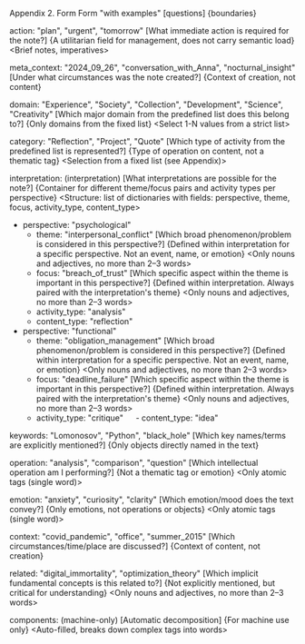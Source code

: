 Appendix 2. Form
Form "with examples" [questions] {boundaries} <requirements>

action: "plan", "urgent", "tomorrow" [What immediate action is required for the note?] {A utilitarian field for management, does not carry semantic load} <Brief notes, imperatives>

meta_context: "2024_09_26", "conversation_with_Anna", "nocturnal_insight" [Under what circumstances was the note created?] {Context of creation, not content} <Any practically useful formats>

domain: "Experience", "Society", "Collection", "Development", "Science", "Creativity" [Which major domain from the predefined list does this belong to?] {Only domains from the fixed list} <Select 1-N values from a strict list>

category: "Reflection", "Project", "Quote" [Which type of activity from the predefined list is represented?] {Type of operation on content, not a thematic tag} <Selection from a fixed list (see Appendix)>

interpretation: (interpretation) [What interpretations are possible for the note?] {Container for different theme/focus pairs and activity types per perspective} <Structure: list of dictionaries with fields: perspective, theme, focus, activity_type, content_type>
- perspective: "psychological"
  - theme: "interpersonal_conflict" [Which broad phenomenon/problem is considered in this perspective?] {Defined within interpretation for a specific perspective. Not an event, name, or emotion} <Only nouns and adjectives, no more than 2–3 words>
  - focus: "breach_of_trust" [Which specific aspect within the theme is important in this perspective?] {Defined within interpretation. Always paired with the interpretation's theme} <Only nouns and adjectives, no more than 2–3 words>
  - activity_type: "analysis"
  - content_type: "reflection"
- perspective: "functional"
  - theme: "obligation_management" [Which broad phenomenon/problem is considered in this perspective?] {Defined within interpretation for a specific perspective. Not an event, name, or emotion} <Only nouns and adjectives, no more than 2–3 words>
  - focus: "deadline_failure" [Which specific aspect within the theme is important in this perspective?] {Defined within interpretation. Always paired with the interpretation's theme} <Only nouns and adjectives, no more than 2–3 words>
  - activity_type: "critique"
  - content_type: "idea"

keywords: "Lomonosov", "Python", "black_hole" [Which key names/terms are explicitly mentioned?] {Only objects directly named in the text} <Complex tags and set phrases are allowed>

operation: "analysis", "comparison", "question" [Which intellectual operation am I performing?] {Not a thematic tag or emotion} <Only atomic tags (single word)>

emotion: "anxiety", "curiosity", "clarity" [Which emotion/mood does the text convey?] {Only emotions, not operations or objects} <Only atomic tags (single word)>

context: "covid_pandemic", "office", "summer_2015" [Which circumstances/time/place are discussed?] {Context of content, not creation} <Complex tags with prepositions allowed>

related: "digital_immortality", "optimization_theory" [Which implicit fundamental concepts is this related to?] {Not explicitly mentioned, but critical for understanding} <Only nouns and adjectives, no more than 2–3 words>

components: (machine-only) [Automatic decomposition] {For machine use only} <Auto-filled, breaks down complex tags into words>
